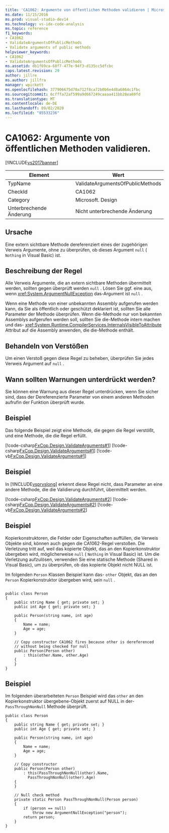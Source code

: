 ```yaml
---
title: 'CA1062: Argumente von öffentlichen Methoden validieren | Microsoft-Dokumentation'
ms.date: 11/15/2016
ms.prod: visual-studio-dev14
ms.technology: vs-ide-code-analysis
ms.topic: reference
f1_keywords:
- CA1062
- ValidateArgumentsOfPublicMethods
- Validate arguments of public methods
helpviewer_keywords:
- CA1062
- ValidateArgumentsOfPublicMethods
ms.assetid: db1f69ca-68f7-477e-94f3-d135cc5dfcbc
caps.latest.revision: 29
author: jillre
ms.author: jillfra
manager: wpickett
ms.openlocfilehash: 377906675d70a712f8ca72b0b6e4d8a6864c1fbc
ms.sourcegitcommit: 6cfffa72af599a9d667249caaaa411bb28ea69fd
ms.translationtype: MT
ms.contentlocale: de-DE
ms.lasthandoff: 09/02/2020
ms.locfileid: "85533236"
---
```

# <a name="ca1062-validate-arguments-of-public-methods"></a>CA1062: Argumente von öffentlichen Methoden validieren.
[!INCLUDE[vs2017banner](../includes/vs2017banner.md)]

|Element|Wert|
|-|-|
|TypName|ValidateArgumentsOfPublicMethods|
|CheckId|CA1062|
|Category|Microsoft. Design|
|Unterbrechende Änderung|Nicht unterbrechende Änderung|

## <a name="cause"></a>Ursache
 Eine extern sichtbare Methode dereferenziert eines der zugehörigen Verweis Argumente, ohne zu überprüfen, ob dieses Argument `null` ( `Nothing` in Visual Basic) ist.

## <a name="rule-description"></a>Beschreibung der Regel
 Alle Verweis Argumente, die an extern sichtbare Methoden übermittelt werden, sollten gegen überprüft werden `null` . Lösen Sie ggf. eine aus, wenn <xref:System.ArgumentNullException> das-Argument ist `null` .

 Wenn eine Methode von einer unbekannten Assembly aufgerufen werden kann, da Sie als öffentlich oder geschützt deklariert ist, sollten Sie alle Parameter der Methode überprüfen. Wenn die-Methode nur von bekannten Assemblys aufgerufen werden soll, sollten Sie die-Methode intern machen und das- <xref:System.Runtime.CompilerServices.InternalsVisibleToAttribute> Attribut auf die Assembly anwenden, die die-Methode enthält.

## <a name="how-to-fix-violations"></a>Behandeln von Verstößen
 Um einen Verstoß gegen diese Regel zu beheben, überprüfen Sie jedes Verweis Argument auf `null` .

## <a name="when-to-suppress-warnings"></a>Wann sollten Warnungen unterdrückt werden?
 Sie können eine Warnung aus dieser Regel unterdrücken, wenn Sie sicher sind, dass der Dereferenzierte Parameter von einem anderen Methoden aufrufin der Funktion überprüft wurde.

## <a name="example"></a>Beispiel
 Das folgende Beispiel zeigt eine Methode, die gegen die Regel verstößt, und eine Methode, die die Regel erfüllt.

 [!code-csharp[FxCop.Design.ValidateArguments#1](../snippets/csharp/VS_Snippets_CodeAnalysis/FxCop.Design.ValidateArguments/cs/fxcop.design.validatearguments.copyctors.cs#1)]
 [!code-csharp[FxCop.Design.ValidateArguments#1](../snippets/csharp/VS_Snippets_CodeAnalysis/FxCop.Design.ValidateArguments/cs/FxCop.Design.ValidateArguments.cs#1)]
 [!code-vb[FxCop.Design.ValidateArguments#1](../snippets/visualbasic/VS_Snippets_CodeAnalysis/FxCop.Design.ValidateArguments/vb/FxCop.Design.ValidateArguments.vb#1)]

## <a name="example"></a>Beispiel
 In [!INCLUDE[vsprvslong](../includes/vsprvslong-md.md)] erkennt diese Regel nicht, dass Parameter an eine andere Methode, die die Validierung durchführt, übermittelt werden.

 [!code-csharp[FxCop.Design.ValidateArguments#2](../snippets/csharp/VS_Snippets_CodeAnalysis/FxCop.Design.ValidateArguments/cs/fxcop.design.validatearguments.copyctors.cs#2)]
 [!code-csharp[FxCop.Design.ValidateArguments#2](../snippets/csharp/VS_Snippets_CodeAnalysis/FxCop.Design.ValidateArguments/cs/FxCop.Design.ValidateArguments.cs#2)]
 [!code-vb[FxCop.Design.ValidateArguments#2](../snippets/visualbasic/VS_Snippets_CodeAnalysis/FxCop.Design.ValidateArguments/vb/FxCop.Design.ValidateArguments.vb#2)]

## <a name="example"></a>Beispiel
 Kopierkonstruktoren, die Felder oder Eigenschaften auffüllen, die Verweis Objekte sind, können auch gegen die CA1062-Regel verstoßen. Die Verletzung tritt auf, weil das kopierte Objekt, das an den Kopierkonstruktor übergeben wird, möglicherweise `null` ( `Nothing` in Visual Basic) ist. Um die Verletzung aufzulösen, verwenden Sie eine statische Methode (Shared in Visual Basic), um zu überprüfen, ob das kopierte Objekt nicht NULL ist.

 Im folgenden `Person` Klassen Beispiel kann das- `other` Objekt, das an den `Person` Kopierkonstruktor übergeben wird, sein `null` .

```

public class Person
{
    public string Name { get; private set; }
    public int Age { get; private set; }

    public Person(string name, int age)
    {
        Name = name;
        Age = age;
    }

    // Copy constructor CA1062 fires because other is dereferenced
    // without being checked for null
    public Person(Person other)
        : this(other.Name, other.Age)
    {
    }
}
```

## <a name="example"></a>Beispiel
 Im folgenden überarbeiteten `Person` Beispiel wird das `other` an den Kopierkonstruktor übergebene-Objekt zuerst auf NULL in der- `PassThroughNonNull` Methode überprüft.

```
public class Person
{
    public string Name { get; private set; }
    public int Age { get; private set; }

    public Person(string name, int age)
    {
        Name = name;
        Age = age;
    }

    // Copy constructor
    public Person(Person other)
        : this(PassThroughNonNull(other).Name,
          PassThroughNonNull(other).Age)
    {
    }

    // Null check method
    private static Person PassThroughNonNull(Person person)
    {
        if (person == null)
            throw new ArgumentNullException("person");
        return person;
    }
}
```

